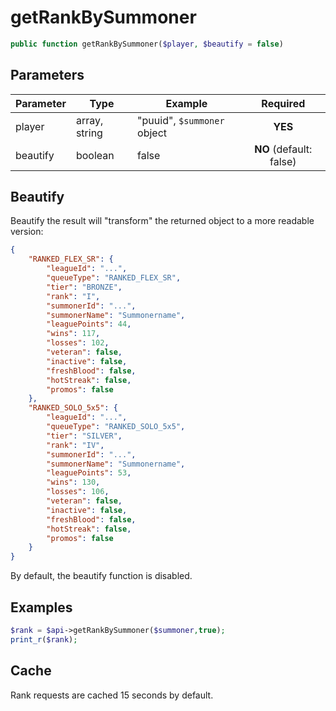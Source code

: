 # getRankBySummoner
```php
public function getRankBySummoner($player, $beautify = false)
```

## Parameters

| Parameter | Type          | Example                     |        Required         |
| --------- | ------------- | --------------------------- | :---------------------: |
| player    | array, string | "puuid", `$summoner` object |         **YES**         |
| beautify  | boolean       | false                       | **NO** (default: false) |

## Beautify

Beautify the result will "transform" the returned object to a more readable version:
```json
{
    "RANKED_FLEX_SR": {
        "leagueId": "...",
        "queueType": "RANKED_FLEX_SR",
        "tier": "BRONZE",
        "rank": "I",
        "summonerId": "...",
        "summonerName": "Summonername",
        "leaguePoints": 44,
        "wins": 117,
        "losses": 102,
        "veteran": false,
        "inactive": false,
        "freshBlood": false,
        "hotStreak": false,
        "promos": false
    },
    "RANKED_SOLO_5x5": {
        "leagueId": "...",
        "queueType": "RANKED_SOLO_5x5",
        "tier": "SILVER",
        "rank": "IV",
        "summonerId": "...",
        "summonerName": "Summonername",
        "leaguePoints": 53,
        "wins": 130,
        "losses": 106,
        "veteran": false,
        "inactive": false,
        "freshBlood": false,
        "hotStreak": false,
        "promos": false
    }
}
```

By default, the beautify function is disabled. 

## Examples
```php
$rank = $api->getRankBySummoner($summoner,true);
print_r($rank);
```

## Cache
Rank requests are cached 15 seconds by default. 